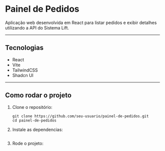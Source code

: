 #  Painel de Pedidos

Aplicação web desenvolvida em React para listar pedidos e exibir detalhes utilizando a API do Sistema Lift. 

---

##  Tecnologias

- React
- Vite
- TailwindCSS
- Shadcn UI

---

##  Como rodar o projeto

1. Clone o repositório:
   ```
   git clone https://github.com/seu-usuario/painel-de-pedidos.git
   cd painel-de-pedidos

2. Instale as dependencias:
   ``` npm install

3. Rode o projeto:
    ``` npm run dev


